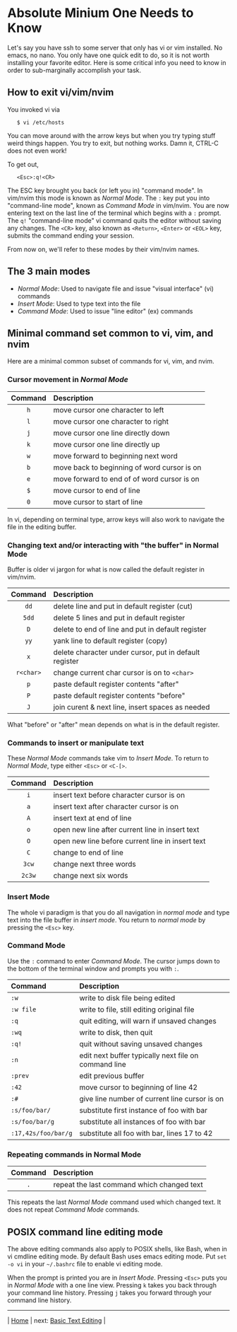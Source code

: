 # Absolute Minium One Needs to Know

Let's say you have ssh to some server that only has vi or vim
installed.  No emacs, no nano.  You only have one quick
edit to do, so it is not worth installing your favorite
editor.  Here is some critical info you need to know in
order to sub-marginally accomplish your task.

## How to exit vi/vim/nvim

You invoked vi via

```
   $ vi /etc/hosts
```

You can move around with the arrow keys but when you try typing
stuff weird things happen.  You try to exit, but nothing works.
Damn it, CTRL-C does not even work!

To get out,

```
   <Esc>:q!<CR>
```

The ESC key brought you back (or left you in) "command mode".
In vim/nvim this mode is known as *Normal Mode*.  The `:` key
put you into "command-line mode", known as *Command Mode*
in vim/nvim.  You are now entering text on the last line of
the terminal which begins with a `:` prompt.  The `q!`
"command-line mode" vi command quits the editor without
saving any changes.  The `<CR>` key, also known as `<Return>`,
`<Enter>` or `<EOL>` key, submits the command ending your session.

From now on, we'll refer to these modes by their vim/nvim names.

## The 3 main modes

* *Normal Mode*: Used to navigate file and issue "visual interface" (vi) commands
* *Insert Mode*: Used to type text into the file
* *Command Mode*: Used to issue "line editor" (ex) commands

## Minimal command set common to vi, vim, and nvim

Here are a minimal common subset of commands for vi, vim, and nvim.

### Cursor movement in *Normal Mode*

| Command  | Description                                 |
|:--------:|:------------------------------------------- |
| `h`      | move cursor one character to left           |
| `l`      | move cursor one character to right          |
| `j`      | move cursor one line directly down          |
| `k`      | move cursor one line directly up            |
| `w`      | move forward to beginning next word         |
| `b`      | move back to beginning of word cursor is on |
| `e`      | move forward to end of of word cursor is on |
| `$`      | move cursor to end of line                  |
| `0`      | move cursor to start of line                |

In vi, depending on terminal type, arrow keys will also work to
navigate the file in the editing buffer.

### Changing text and/or interacting with "the buffer" in Normal Mode

Buffer is older vi jargon for what is now called the
default register in vim/nvim.

| Command   | Description                                            |
|:---------:|:------------------------------------------------------ |
| `dd`      | delete line and put in default register (cut)          |
| `5dd`     | delete 5 lines and put in default register             |
| `D`       | delete to end of line and put in default register      |
| `yy`      | yank line to default register (copy)                   |
| `x`       | delete character under cursor, put in default register |
| `r<char>` | change current char cursor is on to `<char>`           |
| `p`       | paste default register contents "after"                |
| `P`       | paste default register contents "before"               |
| `J`       | join curent & next line, insert spaces as needed       |

What "before" or "after" mean depends on what is in the default register.

### Commands to insert or manipulate text

These *Normal Mode* commands take vim to *Insert Mode*.
To return to *Normal Mode*, type either `<Esc>` or `<C-[>`.

| Command | Description                                                |
|:-------:|:---------------------------------------------------------- |
| `i`     | insert text before character cursor is on                  |
| `a`     | insert text after character cursor is on                   |
| `A`     | insert text at end of line                                 |
| `o`     | open new line after current line in insert text            |
| `O`     | open new line before current line in insert text           |
| `C`     | change to end of line                                      |
| `3cw`   | change next three words                                    |
| `2c3w`  | change next six words                                      |

### Insert Mode

The whole vi paradigm is that you do all navigation in *normal mode*
and type text into the file buffer in *insert mode*.  You return
to *normal mode* by pressing the `<Esc>` key.

### Command Mode

Use the `:` command to enter *Command Mode*.  The
cursor jumps down to the bottom of the terminal window
and prompts you with `:`.

| Command             | Description                                          |
|:------------------- |:---------------------------------------------------- |
| `:w`                | write to disk file being edited                      |
| `:w file`           | write to file, still editing original file           |
| `:q`                | quit editing, will warn if unsaved changes           |
| `:wq`               | write to disk, then quit                             |
| `:q!`               | quit without saving unsaved changes                  |
| `:n`                | edit next buffer typically next file on command line |
| `:prev`             | edit previous buffer                                 |
| `:42`               | move cursor to beginning of line 42                  |
| `:#`                | give line number of current line cursor is on        |
| `:s/foo/bar/`       | substitute first instance of foo with bar            |
| `:s/foo/bar/g`      | substitute all instances of foo with bar             |
| `:17,42s/foo/bar/g` | substitute all foo with bar, lines 17 to 42          |

### Repeating commands in Normal Mode

| Command | Description                                |
|:-------:|:------------------------------------------ |
| `.`     | repeat the last command which changed text |

This repeats the last *Normal Mode* command used which changed text.
It does not repeat *Command Mode* commands.

## POSIX command  line editing mode

The above editing commands also apply to POSIX shells,
like Bash, when in vi cmdline editing mode.  By default
Bash uses emacs editing mode.  Put `set -o vi` in your
`~/.bashrc` file to enable vi editing mode.

When the prompt is printed you are in *Insert Mode*.
Pressing `<Esc>` puts you in *Normal Mode* with a one line view.
Pressing `k` takes you back through your command line history.
Pressing `j` takes you forward through your command line history.

---

| [Home][1] | next: [Basic Text Editing][2] |

[1]: README.md
[2]: basicTextEditing.md
